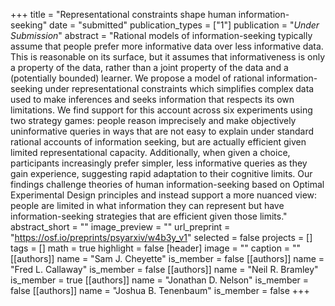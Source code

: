 +++
title = "Representational constraints shape human information-seeking"
date = "submitted"
publication_types = ["1"]
publication = "_Under Submission_"
abstract = "Rational models of information-seeking typically assume that people prefer more informative data over less informative data. This is reasonable on its surface, but it assumes that informativeness is only a property of the data, rather than a joint property of the data and a (potentially bounded) learner. We propose a model of rational information-seeking under representational constraints which simplifies complex data used to make inferences and seeks information that respects its own limitations. We find support for this account across six experiments using two strategy games: people reason imprecisely and make objectively uninformative queries in ways that are not easy to explain under standard rational accounts of information seeking, but are actually efficient given limited representational capacity. Additionally, when given a choice, participants increasingly prefer simpler, less informative queries as they gain experience, suggesting rapid adaptation to their cognitive limits. Our findings challenge theories of human information-seeking based on Optimal Experimental Design principles and instead support a more nuanced view: people are limited in what information they can represent but have information-seeking strategies that are efficient given those limits."
abstract_short = ""
image_preview = ""
url_preprint = "https://osf.io/preprints/psyarxiv/w4b3y_v1"
selected = false
projects = []
tags = []
math = true
highlight = false
[header]
image = ""
caption = ""
[[authors]]
	name = "Sam J. Cheyette"
	is_member = false
[[authors]]
	name = "Fred L. Callaway"
	is_member = false
[[authors]]
	name = "Neil R. Bramley"
	is_member = true
[[authors]]
	name = "Jonathan D. Nelson"
	is_member = false
[[authors]]
	name = "Joshua B. Tenenbaum"
	is_member = false
+++
